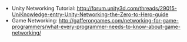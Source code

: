 * Unity Networking Tutorial: http://forum.unity3d.com/threads/29015-UniKnowledge-entry-Unity-Networking-the-Zero-to-Hero-guide
* Game Networking: http://gafferongames.com/networking-for-game-programmers/what-every-programmer-needs-to-know-about-game-networking/